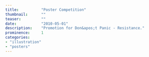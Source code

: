```yaml
---
title:			"Poster Competition"
thumbnail:		""
teaser:			""
date:			"2010-05-01"
description:	"Promotion for Don&apos;t Panic - Resistance."
prominence:		1
categories:
- "illustration" 
- "posters"
---
```

